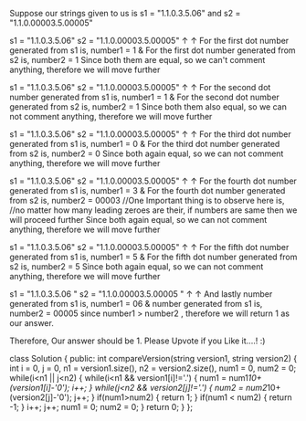 Suppose our strings given to us is s1 = "1.1.0.3.5.06" and s2 = "1.1.0.00003.5.00005"

s1 = "1.1.0.3.5.06"                       s2 = "1.1.0.00003.5.00005"
       ↑                                         ↑
	   For the first dot number generated from s1 is, number1 = 1 &
	   For the first dot number generated from s2 is, number2 = 1
	   Since both them are equal, so we can't comment anything,
	   therefore we will move further
	   
s1 = "1.1.0.3.5.06"                       s2 = "1.1.0.00003.5.00005"
         ↑                                         ↑
		 For the second dot number generated from s1 is, number1 = 1 &
	     For the second dot number generated from s2 is, number2 = 1
	     Since both them also equal, so we can not comment anything,
	     therefore we will move further
		 
s1 = "1.1.0.3.5.06"                       s2 = "1.1.0.00003.5.00005"
           ↑                                         ↑
		   For the third dot number generated from s1 is, number1 = 0 &
	       For the third dot number generated from s2 is, number2 = 0
	       Since both again equal, so we can not comment anything,
	       therefore we will move further
		   
s1 = "1.1.0.3.5.06"                       s2 = "1.1.0.00003.5.00005"
             ↑                                             ↑
			 For the fourth dot number generated from s1 is, number1 = 3 &
	         For the fourth dot number generated from s2 is, number2 = 00003
			 //One Important thing is to observe here is, 
			 //no matter how many leading zeroes are their, if numbers are same then we will proceed further
	         Since both again equal, so we can not comment anything,
	         therefore we will move further
			 
s1 = "1.1.0.3.5.06"                       s2 = "1.1.0.00003.5.00005"
               ↑                                             ↑
			   For the fifth dot number generated from s1 is, number1 = 5 &
	           For the fifth dot number generated from s2 is, number2 = 5
			   Since both again equal, so we can not comment anything,
			   therefore we will move further
			   
s1 = "1.1.0.3.5.06 "                       s2 = "1.1.0.00003.5.00005 "
                   ↑                                                 ↑
				   And lastly number generated from s1 is, number1 = 06 &
				   number generated from s1 is, number2  = 00005
				   since number1 > number2 , therefore we will return 1 as our answer.

Therefore, Our answer should be 1.
Please Upvote if you Like it....! :)

class Solution {
public:
    int compareVersion(string version1, string version2) {   
        int i = 0, j = 0, n1 = version1.size(), n2 = version2.size(), num1 = 0, num2 = 0; 
        while(i<n1 || j<n2)
        {
            while(i<n1 && version1[i]!='.')
            {
                num1 = num1*10+(version1[i]-'0');
                i++;
            }
            while(j<n2 && version2[j]!='.')
            {
                num2 = num2*10+(version2[j]-'0');
                j++;
            }
            if(num1>num2)
            {
                return 1;
            }
            if(num1 < num2) 
            {
                return -1;
            }
            i++;
            j++;
            num1 = 0;
            num2 = 0;
        }
        return 0; 
    }
};​
